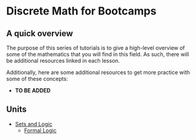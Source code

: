 # Discrete Math for Bootcamps

## A quick overview

The purpose of this series of tutorials is to give a high-level overview of some of the mathematics that you will find in this field.  As such, there will be additional resources linked in each lesson.

Additionally, here are some additional resources to get more practice with some of these concepts:

- **TO BE ADDED**

## Units

- [Sets and Logic](/sections/sets_and_logic/index.md)
  - [Formal Logic](/sections/sets_and_logic/formal_logic.md)
